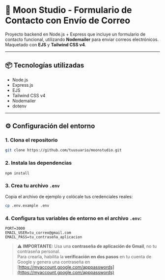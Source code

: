 # 🌙 Moon Studio - Formulario de Contacto con Envío de Correo

Proyecto backend en Node.js + Express que incluye un formulario de contacto funcional, utilizando **Nodemailer** para enviar correos electrónicos. Maquetado con **EJS** y **Tailwind CSS v4**.

---

## 📦 Tecnologías utilizadas

- Node.js
- Express.js
- EJS
- Tailwind CSS v4
- Nodemailer
- dotenv

---

## ⚙ Configuración del entorno

### 1. Clona el repositorio
```bash
git clone https://github.com/tuusuario/moonstudio.git
```

### 2. Instala las dependencias
```bash
npm install
```

### 3. Crea tu archivo `.env`
Copia el archivo de ejemplo y colócale tus credenciales reales:
```bash
cp .env.example .env
```

### 4. Configura tus variables de entorno en el archivo `.env`:
```env
PORT=3000
EMAIL_USER=tu_correo@gmail.com
EMAIL_PASS=tu_contraseña_aplicacion
```

> ⚠ **IMPORTANTE:** Usa una **contraseña de aplicación de Gmail**, no tu contraseña personal.  
Para crearla, habilita la **verificación en dos pasos** en tu cuenta de Google y genera una contraseña en [https://myaccount.google.com/apppasswords](https://myaccount.google.com/apppasswords)



